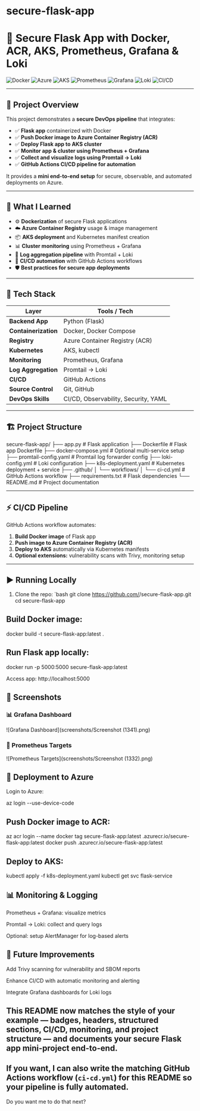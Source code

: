 # secure-flask-app
# 🐍 Secure Flask App with Docker, ACR, AKS, Prometheus, Grafana & Loki

![Docker](https://img.shields.io/badge/Docker-Containerization-blue?logo=docker)
![Azure](https://img.shields.io/badge/Azure-Container%20Registry-blue?logo=microsoftazure)
![AKS](https://img.shields.io/badge/AKS-Kubernetes%20Cluster-blue?logo=kubernetes)
![Prometheus](https://img.shields.io/badge/Prometheus-Monitoring-red?logo=prometheus)
![Grafana](https://img.shields.io/badge/Grafana-Dashboards-orange?logo=grafana)
![Loki](https://img.shields.io/badge/Loki-Log%20Aggregation-purple?logo=grafana)
![CI/CD](https://img.shields.io/badge/GitHub%20Actions-CI/CD-green?logo=githubactions)

---

## 📌 Project Overview

This project demonstrates a **secure DevOps pipeline** that integrates:

- ✅ **Flask app** containerized with Docker  
- ✅ **Push Docker image to Azure Container Registry (ACR)**  
- ✅ **Deploy Flask app to AKS cluster**  
- ✅ **Monitor app & cluster using Prometheus + Grafana**  
- ✅ **Collect and visualize logs using Promtail → Loki**  
- ✅ **GitHub Actions CI/CD pipeline for automation**  

It provides a **mini end-to-end setup** for secure, observable, and automated deployments on Azure.

---

## 🚀 What I Learned

- ⚙️ **Dockerization** of secure Flask applications  
- ☁️ **Azure Container Registry** usage & image management  
- 📦 **AKS deployment** and Kubernetes manifest creation  
- 📊 **Cluster monitoring** using Prometheus + Grafana  
- 📜 **Log aggregation pipeline** with Promtail + Loki  
- 🔁 **CI/CD automation** with GitHub Actions workflows  
- 🛡️ **Best practices for secure app deployments**  

---

## 🧰 Tech Stack

| Layer               | Tools / Tech                         |
|----------------------|---------------------------------------|
| **Backend App**      | Python (Flask)                       |
| **Containerization** | Docker, Docker Compose               |
| **Registry**         | Azure Container Registry (ACR)       |
| **Kubernetes**       | AKS, kubectl                          |
| **Monitoring**       | Prometheus, Grafana                   |
| **Log Aggregation**  | Promtail → Loki                        |
| **CI/CD**            | GitHub Actions                       |
| **Source Control**   | Git, GitHub                          |
| **DevOps Skills**    | CI/CD, Observability, Security, YAML |

---

## 🏗️ Project Structure

secure-flask-app/
├── app.py # Flask application
├── Dockerfile # Flask app Dockerfile
├── docker-compose.yml # Optional multi-service setup
├── promtail-config.yaml # Promtail log forwarder config
├── loki-config.yml # Loki configuration
├── k8s-deployment.yaml # Kubernetes deployment + service
├── .github/
│ └── workflows/
│ └── ci-cd.yml # GitHub Actions workflow
├── requirements.txt # Flask dependencies
└── README.md # Project documentation


---

## ⚡ CI/CD Pipeline

GitHub Actions workflow automates:

1. **Build Docker image** of Flask app  
2. **Push image to Azure Container Registry (ACR)**  
3. **Deploy to AKS** automatically via Kubernetes manifests  
4. **Optional extensions:** vulnerability scans with Trivy, monitoring setup  

---

## ▶️ Running Locally

1. Clone the repo:
`bash
git clone https://github.com/<your-username>/secure-flask-app.git
cd secure-flask-app


## Build Docker image:

docker build -t secure-flask-app:latest .


## Run Flask app locally:

docker run -p 5000:5000 secure-flask-app:latest


Access app: http://localhost:5000

## 📸 Screenshots

### 📊 Grafana Dashboard
![Grafana Dashboard](screenshots/Screenshot (1341).png)

### 🎯 Prometheus Targets
![Prometheus Targets](screenshots/Screenshot (1332).png)


## 📌 Deployment to Azure

Login to Azure:

az login --use-device-code


## Push Docker image to ACR:

az acr login --name <yourACRname>
docker tag secure-flask-app:latest <yourACRname>.azurecr.io/secure-flask-app:latest
docker push <yourACRname>.azurecr.io/secure-flask-app:latest


## Deploy to AKS:

kubectl apply -f k8s-deployment.yaml
kubectl get svc flask-service

## 📊 Monitoring & Logging

Prometheus + Grafana: visualize metrics

Promtail → Loki: collect and query logs

Optional: setup AlertManager for log-based alerts

## 🔮 Future Improvements

Add Trivy scanning for vulnerability and SBOM reports

Enhance CI/CD with automatic monitoring and alerting

Integrate Grafana dashboards for Loki logs


## This README now matches the style of your example — **badges, headers, structured sections, CI/CD, monitoring, and project structure** — and documents your **secure Flask app mini-project** end-to-end.  

## If you want, I can also **write the matching GitHub Actions workflow** (`ci-cd.yml`) for this README so your pipeline is fully automated.  

Do you want me to do that next?
